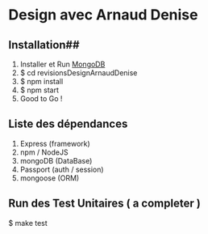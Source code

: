# Design avec Arnaud Denise

## Installation##

1. Installer et Run [MongoDB](https://docs.mongodb.com/)
2. $ cd revisionsDesignArnaudDenise
3. $ npm install
4. $ npm start
5. Good to Go !

## Liste des dépendances ##

1. Express (framework)
2. npm / NodeJS
3. mongoDB (DataBase)
4. Passport (auth / session)
5. mongoose (ORM)

## Run des Test Unitaires ( a completer ) ##

$ make test


